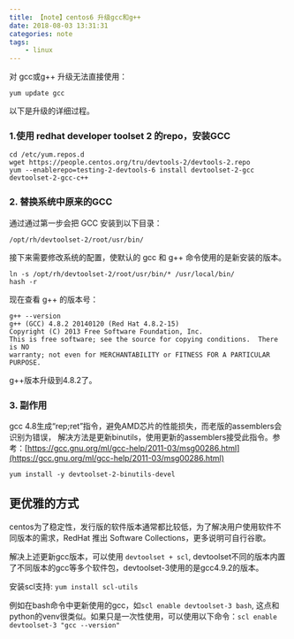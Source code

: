 ```yaml
---
title: 【note】centos6 升级gcc和g++
date: 2018-08-03 13:31:31
categories: note
tags:
    - linux
---
```


对 gcc或g++ 升级无法直接使用：

```
yum update gcc
```

以下是升级的详细过程。

### 1.使用 redhat developer toolset 2 的repo，安装GCC

```
cd /etc/yum.repos.d
wget https://people.centos.org/tru/devtools-2/devtools-2.repo
yum --enablerepo=testing-2-devtools-6 install devtoolset-2-gcc devtoolset-2-gcc-c++
```

<!--more-->
### 2. 替换系统中原来的GCC

通过通过第一步会把 GCC 安装到以下目录：

```
/opt/rh/devtoolset-2/root/usr/bin/
```

接下来需要修改系统的配置，使默认的 gcc 和 g++ 命令使用的是新安装的版本。

```
ln -s /opt/rh/devtoolset-2/root/usr/bin/* /usr/local/bin/
hash -r
```

现在查看 g++ 的版本号：

```
g++ --version
g++ (GCC) 4.8.2 20140120 (Red Hat 4.8.2-15)
Copyright (C) 2013 Free Software Foundation, Inc.
This is free software; see the source for copying conditions.  There is NO
warranty; not even for MERCHANTABILITY or FITNESS FOR A PARTICULAR PURPOSE.
```

g++版本升级到4.8.2了。

### 3. 副作用

gcc 4.8生成“rep;ret”指令，避免AMD芯片的性能损失，而老版的assemblers会识别为错误，
解决方法是更新binutils，使用更新的assemblers接受此指令。参考：[https://gcc.gnu.org/ml/gcc-help/2011-03/msg00286.html](https://gcc.gnu.org/ml/gcc-help/2011-03/msg00286.html)

```shell
yum install -y devtoolset-2-binutils-devel
```

## 更优雅的方式

centos为了稳定性，发行版的软件版本通常都比较低，为了解决用户使用软件不同版本的需求，RedHat 推出 Software Collections，更多说明可自行谷歌。

解决上述更新gcc版本，可以使用 `devtoolset + scl`, devtoolset不同的版本内置了不同版本的gcc等多个软件包，devtoolset-3使用的是gcc4.9.2的版本。

安装scl支持: `yum install scl-utils`

例如在bash命令中更新使用的gcc，如`scl enable devtoolset-3 bash`, 这点和python的venv很类似。如果只是一次性使用，可以使用以下命令：`scl enable devtoolset-3 "gcc --version"`
